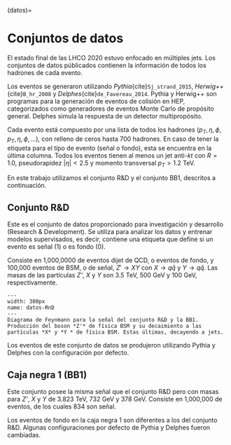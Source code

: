 (datos)=
# Conjuntos de datos
El estado final de las LHCO 2020 estuvo enfocado en múltiples jets. Los conjuntos de datos públicados contienen la información de todos los hadrones de cada evento. 

Los eventos se generaron utilizando *Pythia*{cite}`Sj_strand_2015`, *Herwig++*{cite}`B_hr_2008` y *Delphes*{cite}`de_Favereau_2014`. Pythia y Herwig++ son programas para la generación de eventos de colisión en HEP, categorizados como generadores de eventos Monte Carlo de propósito general. Delphes simula la respuesta de un detector multipropósito.

Cada evento está compuesto por una lista de todos los hadrones ($p_T,\eta,\phi,p_T,\eta,\phi,\dots$), con relleno de ceros hasta 700 hadrones. En caso de tener la etiqueta para el tipo de evento (señal o fondo), esta se encuentra en la última columna. Todos los eventos tienen al menos un jet anti-*kt* con $R=1.0$, pseudorapidez $|\eta|<2.5$ y momento transversal $p_T > 1.2$ TeV.

En este trabajo utilizamos el conjunto R&D y el conjunto BB1, descritos a continuación.

## Conjunto R&D
Este es el conjunto de datos proporcionado para investigación y desarrollo (Research & Development). Se utiliza para analizar los datos y entrenar modelos supervisados, es decir, contiene una etiqueta que define si un evento es señal (1) o es fondo (0). 

Consiste en 1,000,0000 de eventos dijet de QCD, o eventos de fondo, y 100,000 eventos de BSM, o de señal, $Z'\rightarrow XY$ con $X\rightarrow q\bar{q}$ y $Y\rightarrow q\bar{q}$. Las masas de las partículas *Z'*, *X* y *Y* son 3.5 TeV, 500 GeV y 100 GeV, respectivamente.

```{figure} ./../../figuras/lhco-RnD.png
---
width: 300px
name: datos-RnD
---
Diagrama de Feynmann para la señal del conjunto R&D y la BB1. Producción del boson *Z'* de física BSM y su decaimiento a las partículas *X* y *Y * de física BSM. Estas últimas, decayendo a jets.
```
Los eventos de este conjunto de datos se produjeron utilizando Pythia y Delphes con la configuración por defecto.

## Caja negra 1 (BB1)
Este conjunto posee la misma señal que el conjunto R&D pero con masas para *Z'*, *X* y *Y* de 3.823 TeV, 732 GeV y 378 GeV. Consiste en 1,000,000 de eventos, de los cuales 834 son señal.

Los eventos de fondo en la caja negra 1 son diferentes a los del conjunto R&D. Algunas configuraciones por defecto de Pythia y Delphes fueron cambiadas.